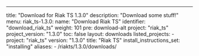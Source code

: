 ---
title: "Download for Riak TS 1.3.0"
description: "Download some stuff!"
menu:
  riak_ts-1.3.0:
    name: "Download Riak TS"
    identifier: "download_riak_ts"
    weight: 101
    pre: download-alt
project: "riak_ts"
project_version: "1.3.0"
toc: false
layout: downloads
listed_projects:
    - project: "riak_ts"
      version: "1.3.0"
      title: "Riak TS"
      install_instructions_set: "installing"
aliases:
    - /riakts/1.3.0/downloads/

